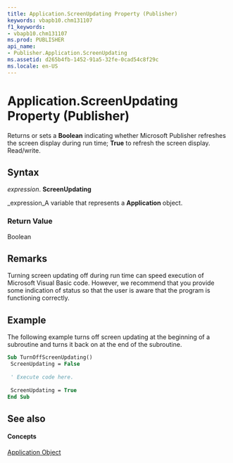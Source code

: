 ```yaml
---
title: Application.ScreenUpdating Property (Publisher)
keywords: vbapb10.chm131107
f1_keywords:
- vbapb10.chm131107
ms.prod: PUBLISHER
api_name:
- Publisher.Application.ScreenUpdating
ms.assetid: d265b4fb-1452-91a5-32fe-0cad54c8f29c
ms.locale: en-US
---
```



# Application.ScreenUpdating Property (Publisher)

Returns or sets a  **Boolean** indicating whether Microsoft Publisher refreshes the screen display during run time; **True** to refresh the screen display. Read/write.


## Syntax

 _expression_. **ScreenUpdating**

 _expression_A variable that represents a  **Application** object.


### Return Value

Boolean


## Remarks

Turning screen updating off during run time can speed execution of Microsoft Visual Basic code. However, we recommend that you provide some indication of status so that the user is aware that the program is functioning correctly.


## Example

The following example turns off screen updating at the beginning of a subroutine and turns it back on at the end of the subroutine.


```vb
Sub TurnOffScreenUpdating() 
 ScreenUpdating = False 
 
 ' Execute code here. 
 
 ScreenUpdating = True 
End Sub
```


## See also


#### Concepts


 [Application Object](application-object-publisher.md)

